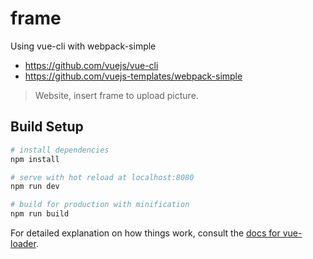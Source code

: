 # frame

Using vue-cli with webpack-simple
- https://github.com/vuejs/vue-cli
- https://github.com/vuejs-templates/webpack-simple

> Website, insert frame to upload picture.

## Build Setup

``` bash
# install dependencies
npm install

# serve with hot reload at localhost:8080
npm run dev

# build for production with minification
npm run build
```

For detailed explanation on how things work, consult the [docs for vue-loader](http://vuejs.github.io/vue-loader).
